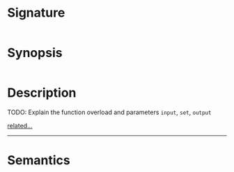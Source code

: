 # Signature
```vikid-signature
```

# Synopsis
```vikid-synopsis
```

# Description
TODO: Explain the function overload and parameters `input`, `set`, `output`

[related...](https://en.wikipedia.org/wiki/Intersection_(set_theory))

----
# Semantics